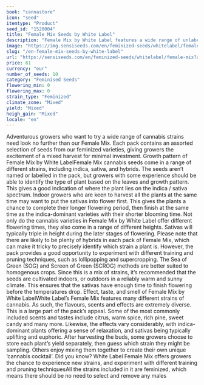 ```yaml
---
book: "cannastore"
icon: "seed"
itemtype: "Product"
seed_id: "1520004"
title: "Female Mix Seeds by White Label"
description: "Female Mix by White Label features a wide range of unlabelled indica and sativa-dominant White Label strains. The seeds are feminized for easier growth."
image: "https://img.sensiseeds.com/en/feminized-seeds/whitelabel/female-mix-image.png"
slug: "/en-female-mix-seeds-by-white-label"
url: "https://sensiseeds.com/en/feminized-seeds/whitelabel/female-mix?a_aid=cannastore"
price: 61
currency: "eur"
number_of_seeds: 10
category: "Feminised Seeds"
flowering_min: 0
flowering_max: 0
strain_type: "Feminized"
climate_zone: "Mixed"
yield: "Mixed"
heigh_gain: "Mixed"
locale: "en"
---
```

Adventurous growers who want to try a wide range of cannabis strains need look no further than our Female Mix. Each pack contains an assorted selection of seeds from our feminized varieties, giving growers the excitement of a mixed harvest for minimal investment. Growth pattern of Female Mix by White LabelFemale Mix cannabis seeds come in a range of different strains, including indica, sativa, and hybrids. The seeds aren’t named or labelled in the pack, but growers with some experience should be able to identify the type of plant based on the leaves and growth pattern. This gives a good indication of where the plant lies on the indica / sativa spectrum. Indoor growers who are keen to harvest all the plants at the same time may want to put the sativas into flower first. This gives the plants a chance to complete their longer flowering period, then finish at the same time as the indica-dominant varieties with their shorter blooming time. Not only do the cannabis varieties in Female Mix by White Label offer different flowering times, they also come in a range of different heights. Sativas will typically triple in height during the later stages of flowering. Please note that there are likely to be plenty of hybrids in each pack of Female Mix, which can make it tricky to precisely identify which strain a plant is. However, the pack provides a good opportunity to experiment with different training and pruning techniques, such as lollipopping and supercropping. The Sea of Green (SOG) and Screen of Green (SCROG) methods are better suited to homogenous crops. Since this is a mix of strains, it’s recommended that the seeds are cultivated indoors, or outdoors in a reliably warm and sunny climate. This ensures that the sativas have enough time to finish flowering before the temperatures drop. Effect, taste, and smell of Female Mix by White LabelWhite Label’s Female Mix features many different strains of cannabis. As such, the flavours, scents and effects are extremely diverse. This is a large part of the pack’s appeal. Some of the most commonly included scents and tastes include citrus, warm spice, rich pine, sweet candy and many more. Likewise, the effects vary considerably, with indica-dominant plants offering a sense of relaxation, and sativas being typically uplifting and euphoric. After harvesting the buds, some growers choose to store each plant’s yield separately, then guess which strain they might be sampling. Others enjoy mixing them together to create their own unique ‘cannabis cocktail’. Did you know? White Label Female Mix offers growers the chance to experience new strains, and experiment with different training and pruning techniquesAll the strains included in it are feminized, which means there should be no need to select and remove any males

